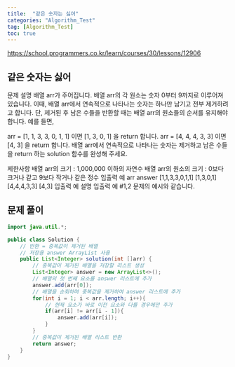 ```yaml
---
title:  "같은 숫자는 싫어"
categories: "Algorithm_Test"
tag: [Algorithm_Test]
toc: true
---
```


https://school.programmers.co.kr/learn/courses/30/lessons/12906

## 같은 숫자는 싫어

문제 설명
배열 arr가 주어집니다. 배열 arr의 각 원소는 숫자 0부터 9까지로 이루어져 있습니다. 이때, 배열 arr에서 연속적으로 나타나는 숫자는 하나만 남기고 전부 제거하려고 합니다. 단, 제거된 후 남은 수들을 반환할 때는 배열 arr의 원소들의 순서를 유지해야 합니다. 예를 들면,

arr = [1, 1, 3, 3, 0, 1, 1] 이면 [1, 3, 0, 1] 을 return 합니다.
arr = [4, 4, 4, 3, 3] 이면 [4, 3] 을 return 합니다.
배열 arr에서 연속적으로 나타나는 숫자는 제거하고 남은 수들을 return 하는 solution 함수를 완성해 주세요.

제한사항
배열 arr의 크기 : 1,000,000 이하의 자연수
배열 arr의 원소의 크기 : 0보다 크거나 같고 9보다 작거나 같은 정수
입출력 예
arr	answer
[1,1,3,3,0,1,1]	[1,3,0,1]
[4,4,4,3,3]	[4,3]
입출력 예 설명
입출력 예 #1,2
문제의 예시와 같습니다.

## 문제 풀이
```java
import java.util.*;

public class Solution {
    // 반환 = 중복값이 제거된 배열
    // 저장용 answer ArrayList 사용
    public List<Integer> solution(int []arr) {
        // 중복값이 제거된 배열을 저장할 리스트 생성
        List<Integer> answer = new ArrayList<>();
        // 배열의 첫 번째 요소를 answer 리스트에 추가
        answer.add(arr[0]);
        // 배열을 순회하며 중복값을 제거하여 answer 리스트에 추가
        for(int i = 1; i < arr.length; i++){
            // 현재 요소가 바로 이전 요소와 다를 경우에만 추가
            if(arr[i] != arr[i - 1]){
                answer.add(arr[i]);
            }
        }
        // 중복값이 제거된 배열 리스트 반환
        return answer;
    }
}
```